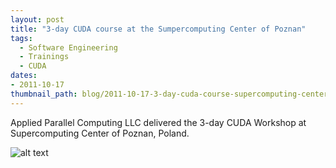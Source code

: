 ```yaml
---
layout: post
title: "3-day CUDA course at the Sumpercomputing Center of Poznan"
tags:
  - Software Engineering
  - Trainings
  - CUDA
dates:
- 2011-10-17
thumbnail_path: blog/2011-10-17-3-day-cuda-course-supercomputing-center-of-poznan-poland/pcnc_logo.png
---
```


Applied Parallel Computing LLC delivered the 3-day CUDA Workshop at Supercomputing Center of Poznan, Poland.

![alt text](\assets\img\blog\2011-10-17-3-day-cuda-course-supercomputing-center-of-poznan-poland/pcnc_logo.png "Logo Title Text 1")
